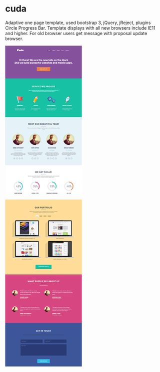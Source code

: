 # cuda
Adaptive one page template, used bootstrap 3, jQuery, jReject, plugins Circle Progress Bar. Template displays with all new browsers include IE11 and higher. For old browser users get message with proposal update browser.

![Screenshot](/images/cuda.jpg?raw=true)
